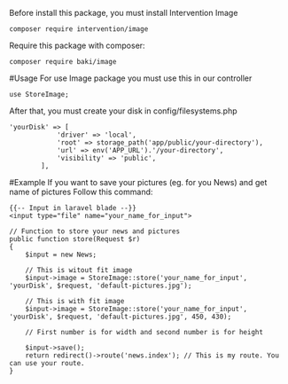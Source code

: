 Before install this package, you must install Intervention Image
```
composer require intervention/image
```
Require this package with composer:
```
composer require baki/image
```
#Usage
For use Image package you must use this in our controller
```
use StoreImage;
```
After that, you must create your disk in config/filesystems.php
```
'yourDisk' => [
            'driver' => 'local',
            'root' => storage_path('app/public/your-directory'),
            'url' => env('APP_URL').'/your-directory',
            'visibility' => 'public',
        ],
```
#Example
If you want to save your pictures (eg. for you News) and get name of pictures
Follow this command:
```
{{-- Input in laravel blade --}}
<input type="file" name="your_name_for_input">

// Function to store your news and pictures
public function store(Request $r)
{
    $input = new News;
    
    // This is witout fit image
    $input->image = StoreImage::store('your_name_for_input', 'yourDisk', $request, 'default-pictures.jpg');
    
    // This is with fit image
    $input->image = StoreImage::store('your_name_for_input', 'yourDisk', $request, 'default-pictures.jpg', 450, 430);
    
    // First number is for width and second number is for height
    
    $input->save();
    return redirect()->route('news.index'); // This is my route. You can use your route.
}
```
